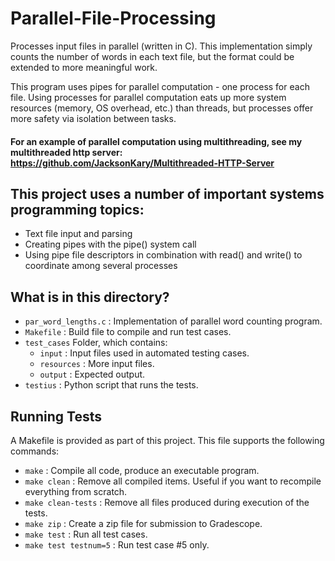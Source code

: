 # Parallel-File-Processing
Processes input files in parallel (written in C). This implementation simply counts the number of words in each text file, but the format could be extended to more meaningful work.

This program uses pipes for parallel computation - one process for each file. Using processes for parallel computation eats up more system resources (memory, OS overhead, etc.) than threads, but processes offer more safety via isolation between tasks.

#### For an example of parallel computation using multithreading, see my multithreaded http server: https://github.com/JacksonKary/Multithreaded-HTTP-Server

## This project uses a number of important systems programming topics:

- Text file input and parsing
- Creating pipes with the pipe() system call
- Using pipe file descriptors in combination with read() and write() to coordinate among several processes

## What is in this directory?
<ul>
  <li>  <code>par_word_lengths.c</code> : Implementation of parallel word counting program.
  <li>  <code>Makefile</code> : Build file to compile and run test cases.
  <li>  <code>test_cases</code> Folder, which contains:
  <ul>
    <li>  <code>input</code> : Input files used in automated testing cases.
    <li>  <code>resources</code> : More input files.
    <li>  <code>output</code> : Expected output.
  </ul>
  <li>  <code>testius</code> : Python script that runs the tests.
</ul>

## Running Tests

A Makefile is provided as part of this project. This file supports the following commands:

<ul>
  <li>  <code>make</code> : Compile all code, produce an executable program.
  <li>  <code>make clean</code> : Remove all compiled items. Useful if you want to recompile everything from scratch.
  <li>  <code>make clean-tests</code> : Remove all files produced during execution of the tests.
  <li>  <code>make zip</code> : Create a zip file for submission to Gradescope.
  <li>  <code>make test</code> : Run all test cases.
  <li>  <code>make test testnum=5</code> : Run test case #5 only.
</ul>
